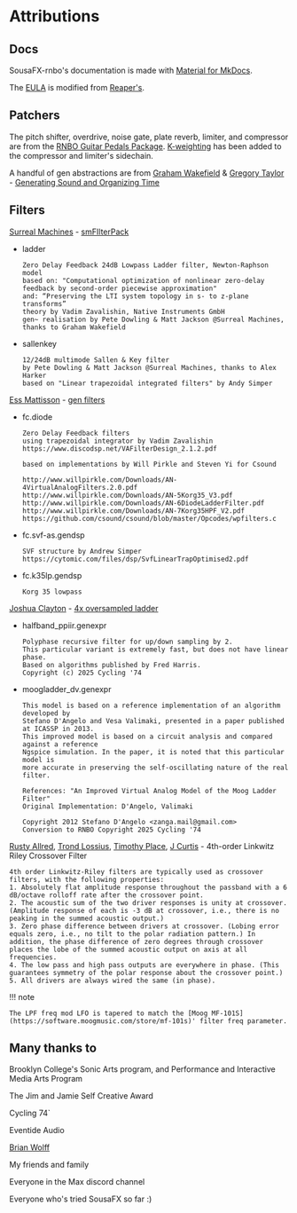 # Attributions

## Docs

SousaFX-rnbo's documentation is made with [Material for MkDocs](https://squidfunk.github.io/mkdocs-material/).

The [EULA](eula.md) is modified from [Reaper's](https://www.reaper.fm/).


## Patchers

The pitch shifter, overdrive, noise gate, plate reverb, limiter, and compressor are from the [RNBO Guitar Pedals Package](https://cycling74.com/products/rnbo-guitar-pedals). [K-weighting](https://www.itu.int/dms_pubrec/itu-r/rec/bs/R-REC-BS.1770-5-202311-I!!PDF-E.pdf) has been added to the compressor and limiter's sidechain.

A handful of gen abstractions are from [Graham Wakefield](https://github.com/grrrwaaa) & [Gregory Taylor](https://cycling74.com/articles/an-interview-with-gregory-taylor) - [Generating Sound and Organizing Time](https://cycling74.com/books/go)

## Filters

[Surreal Machines](https://www.surrealmachines.com/) - [smFIlterPack](https://cycling74.com/articles/an-interview-with-surreal-machines)

- ladder

	```
	Zero Delay Feedback 24dB Lowpass Ladder filter, Newton-Raphson model
	based on: "Computational optimization of nonlinear zero-delay feedback by second-order piecewise approximation"
	and: “Preserving the LTI system topology in s- to z-plane transforms”
	theory by Vadim Zavalishin, Native Instruments GmbH
	gen~ realisation by Pete Dowling & Matt Jackson @Surreal Machines, thanks to Graham Wakefield
	```

- sallenkey

	```
	12/24dB multimode Sallen & Key filter
	by Pete Dowling & Matt Jackson @Surreal Machines, thanks to Alex Harker
	based on "Linear trapezoidal integrated filters" by Andy Simper
	```

[Ess Mattisson](https://fors.fm/) - [gen filters](https://github.com/ess-m/gen-filters)

- fc.diode

	```
	Zero Delay Feedback filters
 	using trapezoidal integrator by Vadim Zavalishin
 	https://www.discodsp.net/VAFilterDesign_2.1.2.pdf
	
 	based on implementations by Will Pirkle and Steven Yi for Csound
 	
 	http://www.willpirkle.com/Downloads/AN-4VirtualAnalogFilters.2.0.pdf
 	http://www.willpirkle.com/Downloads/AN-5Korg35_V3.pdf
 	http://www.willpirkle.com/Downloads/AN-6DiodeLadderFilter.pdf
 	http://www.willpirkle.com/Downloads/AN-7Korg35HPF_V2.pdf
 	https://github.com/csound/csound/blob/master/Opcodes/wpfilters.c
 	```

- fc.svf-as.gendsp

	```
	SVF structure by Andrew Simper
 	https://cytomic.com/files/dsp/SvfLinearTrapOptimised2.pdf
 	```

- fc.k35lp.gendsp

	```
	Korg 35 lowpass
	```

[Joshua Clayton](https://www.youtube.com/watch?v=H06YfIkDOQQ) - [4x oversampled ladder](https://discord.com/channels/289378508247924738/289379241345155073/1403631842346799216)

- halfband_ppiir.genexpr

	```
	Polyphase recursive filter for up/down sampling by 2.
    This particular variant is extremely fast, but does not have linear phase.
    Based on algorithms published by Fred Harris.
    Copyright (c) 2025 Cycling '74
    ```

- moogladder_dv.genexpr

    ```
    This model is based on a reference implementation of an algorithm developed by
	Stefano D'Angelo and Vesa Valimaki, presented in a paper published at ICASSP in 2013.
	This improved model is based on a circuit analysis and compared against a reference
	Ngspice simulation. In the paper, it is noted that this particular model is
	more accurate in preserving the self-oscillating nature of the real filter.
	
	References: "An Improved Virtual Analog Model of the Moog Ladder Filter"
	Original Implementation: D'Angelo, Valimaki
	
	Copyright 2012 Stefano D'Angelo <zanga.mail@gmail.com>
	Conversion to RNBO Copyright 2025 Cycling '74 
	```

[Rusty Allred](https://web.archive.org/web/20071003115434/http://www.planetanalog.com/article/printableArticle.jhtml?articleID=12802683), [Trond Lossius](https://github.com/jamoma/JamomaCore/blob/master/DSP/extensions/FilterLib/source/TTLowpassLinkwitzRiley4.cpp), [Timothy Place](https://cycling74.com/tutorials/crossover-filter-design-video-tutorial), [J Curtis](https://cycling74.com/tutorials/crossover-filter-design-video-tutorial#reply-5e4377db8a6f416613deaf7c) -  4th-order Linkwitz Riley Crossover Filter

 	4th order Linkwitz-Riley filters are typically used as crossover filters, with the following properties:
 	1. Absolutely flat amplitude response throughout the passband with a 6 dB/octave rolloff rate after the crossover point.
 	2. The acoustic sum of the two driver responses is unity at crossover. (Amplitude response of each is -3 dB at crossover, i.e., there is no peaking in the summed acoustic output.)
 	3. Zero phase difference between drivers at crossover. (Lobing error equals zero, i.e., no tilt to the polar radiation pattern.) In addition, the phase difference of zero degrees through crossover places the lobe of the summed acoustic output on axis at all frequencies.
 	4. The low pass and high pass outputs are everywhere in phase. (This guarantees symmetry of the polar response about the crossover point.)
 	5. All drivers are always wired the same (in phase). 


!!! note

	The LPF freq mod LFO is tapered to match the [Moog MF-101S](https://software.moogmusic.com/store/mf-101s)' filter freq parameter. 



## Many thanks to

Brooklyn College's Sonic Arts program, and Performance and Interactive Media Arts Program

The Jim and Jamie Self Creative Award

Cycling 74`

Eventide Audio

[Brian Wolff](https://www.youtube.com/watch?v=f7TNKVm4E20)

My friends and family

Everyone in the Max discord channel

Everyone who's tried SousaFX so far :)

